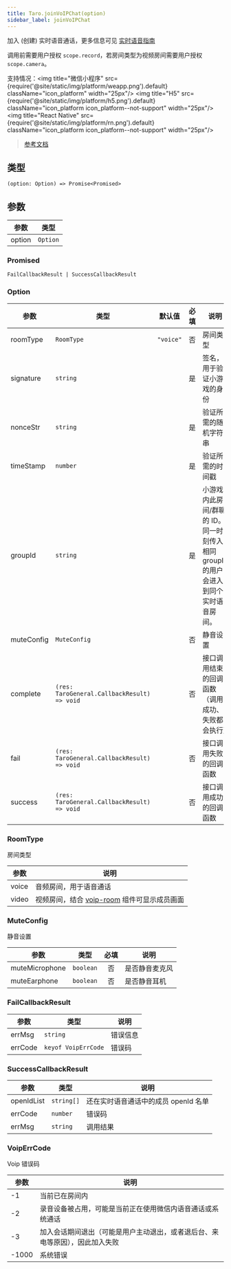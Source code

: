 ```yaml
---
title: Taro.joinVoIPChat(option)
sidebar_label: joinVoIPChat
---
```


加入 (创建) 实时语音通话，更多信息可见 [实时语音指南](https://developers.weixin.qq.com/miniprogram/dev/framework/open-ability/voip-chat.html)

调用前需要用户授权 `scope.record`，若房间类型为视频房间需要用户授权 `scope.camera`。

支持情况：<img title="微信小程序" src={require('@site/static/img/platform/weapp.png').default} className="icon_platform" width="25px"/> <img title="H5" src={require('@site/static/img/platform/h5.png').default} className="icon_platform icon_platform--not-support" width="25px"/> <img title="React Native" src={require('@site/static/img/platform/rn.png').default} className="icon_platform icon_platform--not-support" width="25px"/>

> [参考文档](https://developers.weixin.qq.com/miniprogram/dev/api/media/voip/wx.joinVoIPChat.html)

## 类型

```tsx
(option: Option) => Promise<Promised>
```

## 参数

| 参数 | 类型 |
| --- | --- |
| option | `Option` |

### Promised

```tsx
FailCallbackResult | SuccessCallbackResult
```

### Option

| 参数 | 类型 | 默认值 | 必填 | 说明 |
| --- | --- | :---: | :---: | --- |
| roomType | `RoomType` | `"voice"` | 否 | 房间类型 |
| signature | `string` |  | 是 | 签名，用于验证小游戏的身份 |
| nonceStr | `string` |  | 是 | 验证所需的随机字符串 |
| timeStamp | `number` |  | 是 | 验证所需的时间戳 |
| groupId | `string` |  | 是 | 小游戏内此房间/群聊的 ID。同一时刻传入相同 groupId 的用户会进入到同个实时语音房间。 |
| muteConfig | `MuteConfig` |  | 否 | 静音设置 |
| complete | `(res: TaroGeneral.CallbackResult) => void` |  | 否 | 接口调用结束的回调函数（调用成功、失败都会执行） |
| fail | `(res: TaroGeneral.CallbackResult) => void` |  | 否 | 接口调用失败的回调函数 |
| success | `(res: TaroGeneral.CallbackResult) => void` |  | 否 | 接口调用成功的回调函数 |

### RoomType

房间类型

| 参数 | 说明 |
| --- | --- |
| voice | 音频房间，用于语音通话 |
| video | 视频房间，结合 [voip-room](/docs/components/media/voip-room) 组件可显示成员画面 |

### MuteConfig

静音设置

| 参数 | 类型 | 必填 | 说明 |
| --- | --- | :---: | --- |
| muteMicrophone | `boolean` | 否 | 是否静音麦克风 |
| muteEarphone | `boolean` | 否 | 是否静音耳机 |

### FailCallbackResult

| 参数 | 类型 | 说明 |
| --- | --- | --- |
| errMsg | `string` | 错误信息 |
| errCode | `keyof VoipErrCode` | 错误码 |

### SuccessCallbackResult

| 参数 | 类型 | 说明 |
| --- | --- | --- |
| openIdList | `string[]` | 还在实时语音通话中的成员 openId 名单 |
| errCode | `number` | 错误码 |
| errMsg | `string` | 调用结果 |

### VoipErrCode

Voip 错误码

| 参数 | 说明 |
| --- | --- |
| -1 | 当前已在房间内 |
| -2 | 录音设备被占用，可能是当前正在使用微信内语音通话或系统通话 |
| -3 | 加入会话期间退出（可能是用户主动退出，或者退后台、来电等原因），因此加入失败 |
| -1000 | 系统错误 |
